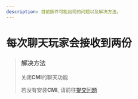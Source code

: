 ```yaml
---
description: 目前插件可能出现的问题以及解决方法。
---
```


# 每次聊天玩家会接收到两份

> ### 解决方法
>
> 关闭**CMI**的聊天功能
> 
> 若没有安装**CMI**, 请前往[提交问题](../../kai-fa-wen-dang/shi-yong-wen-ti/ti-jiao-wen-ti.md)